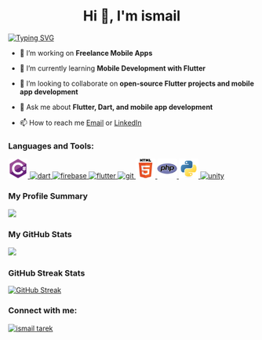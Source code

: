 <h1 align="center">Hi 👋, I'm ismail</h1>
<a href="https://github.com/ismail-24"><img src="https://readme-typing-svg.herokuapp.com?font=Fira+Code&pause=1000&width=435&lines=I'm+a+junior+flutter+developer" alt="Typing SVG" /></a>

- 🔭 I’m working on **Freelance Mobile Apps**

- 🌱 I’m currently learning **Mobile Development with Flutter**

- 👯 I’m looking to collaborate on **open-source Flutter projects and mobile app development**

- 💬 Ask me about **Flutter, Dart, and mobile app development**

- 📫 How to reach me <a href="ismailtarek888@gmail.com">Email</a> or [LinkedIn](https://linkedin.com/in/ismail-tarek-404337240)


<h3 align="left">Languages and Tools:</h3>
<p align="left"> <a href="https://www.w3schools.com/cs/" target="_blank" rel="noreferrer"> <img src="https://raw.githubusercontent.com/devicons/devicon/master/icons/csharp/csharp-original.svg" alt="csharp" width="40" height="40"/> </a> <a href="https://dart.dev" target="_blank" rel="noreferrer"> <img src="https://www.vectorlogo.zone/logos/dartlang/dartlang-icon.svg" alt="dart" width="40" height="40"/> </a> <a href="https://firebase.google.com/" target="_blank" rel="noreferrer"> <img src="https://www.vectorlogo.zone/logos/firebase/firebase-icon.svg" alt="firebase" width="40" height="40"/> </a> <a href="https://flutter.dev" target="_blank" rel="noreferrer"> <img src="https://www.vectorlogo.zone/logos/flutterio/flutterio-icon.svg" alt="flutter" width="40" height="40"/> </a> <a href="https://git-scm.com/" target="_blank" rel="noreferrer"> <img src="https://www.vectorlogo.zone/logos/git-scm/git-scm-icon.svg" alt="git" width="40" height="40"/> </a> <a href="https://www.w3.org/html/" target="_blank" rel="noreferrer"> <img src="https://raw.githubusercontent.com/devicons/devicon/master/icons/html5/html5-original-wordmark.svg" alt="html5" width="40" height="40"/> </a> <a href="https://www.php.net" target="_blank" rel="noreferrer"> <img src="https://raw.githubusercontent.com/devicons/devicon/master/icons/php/php-original.svg" alt="php" width="40" height="40"/> </a> <a href="https://www.python.org" target="_blank" rel="noreferrer"> <img src="https://raw.githubusercontent.com/devicons/devicon/master/icons/python/python-original.svg" alt="python" width="40" height="40"/> </a> <a href="https://unity.com/" target="_blank" rel="noreferrer"> <img src="https://www.vectorlogo.zone/logos/unity3d/unity3d-icon.svg" alt="unity" width="40" height="40"/> </a> </p>

<h3 align="left">My Profile Summary</h3>

![](http://github-profile-summary-cards.vercel.app/api/cards/profile-details?username=ismail-24&theme=ayu_mirage)

<h3 align="left">My GitHub Stats</h3>

![](http://github-profile-summary-cards.vercel.app/api/cards/stats?username=ismail-24&theme=ayu_mirage) 

<h3 align="left">GitHub Streak Stats</h3>

[![GitHub Streak](https://github-readme-streak-stats.herokuapp.com?user=ismail-24&theme=ayu-mirage&hide_border=true&card_width=420&card_height=200)](https://git.io/streak-stats)


<h3 align="left">Connect with me:</h3>
<p align="left">
<a href="https://linkedin.com/in/ismail-tarek-404337240" target="blank"><img align="center" src="https://raw.githubusercontent.com/rahuldkjain/github-profile-readme-generator/master/src/images/icons/Social/linked-in-alt.svg" alt="ismail tarek" height="30" width="40" /></a>
</p>
